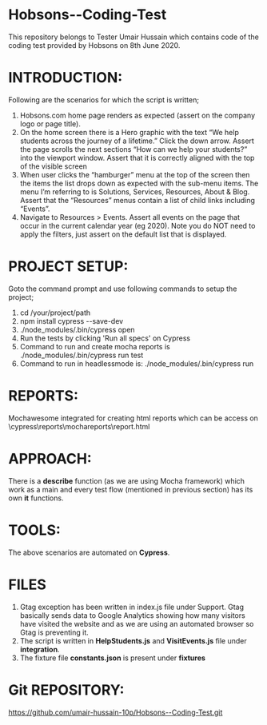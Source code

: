 # Hobsons--Coding-Test
This repository belongs to Tester Umair Hussain which contains code of the coding test provided by Hobsons on 8th June 2020.
# INTRODUCTION:

Following are the scenarios for which the script is written;

  1.	Hobsons.com home page renders as expected (assert on the company logo or page title).
2.	On the home screen there is a Hero graphic with the text “We help students across the journey of a lifetime.” Click the down arrow. Assert the page scrolls the next sections “How can we help your students?” into the viewport window. Assert that it is correctly aligned with the top of the visible screen
3.	When user clicks the “hamburger” menu at the top of the screen then the items the list drops down as expected with the sub-menu items. The menu I’m referring to is Solutions, Services, Resources, About & Blog. Assert that the “Resources” menus contain a list of child links including “Events”.
4.	Navigate to Resources > Events. Assert all events on the page that occur in the current calendar year (eg 2020). Note you do NOT need to apply the filters, just assert on the default list that is displayed.

# PROJECT SETUP:
Goto the command prompt and use following commands to setup the project;
1. cd /your/project/path
2. npm install cypress --save-dev
3. ./node_modules/.bin/cypress open
4. Run the tests by clicking 'Run all specs' on Cypress
5. Command to run and create mocha reports is ./node_modules/.bin/cypress run test
6. Command to run in headlessmode is: ./node_modules/.bin/cypress run

# REPORTS:
Mochawesome integrated for creating html reports which can be access on \cypress\reports\mochareports\report.html

# APPROACH:
There is a **describe** function (as we are using Mocha framework) which work as a main and every test flow (mentioned in previous section) has its own **it** functions.

# TOOLS:

The above scenarios are automated on **Cypress**.

# FILES

1. Gtag exception has been written in index.js file under Support. Gtag basically sends data to Google Analytics showing how many visitors have visited the website and as we are using an automated browser so Gtag is preventing it.
2. The script is written in **HelpStudents.js** and **VisitEvents.js** file under **integration**.
3. The fixture file **constants.json** is present under **fixtures**

# Git REPOSITORY:
https://github.com/umair-hussain-10p/Hobsons--Coding-Test.git

